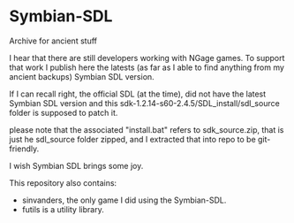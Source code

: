 # Symbian-SDL
Archive for ancient stuff

I hear that there are still developers working with NGage games. To support that work I publish here the latests (as far as I able to find anything from my ancient backups) Symbian SDL version. 

If I can recall right, the official SDL (at the time), did not have the latest Symbian SDL version and this sdk-1.2.14-s60-2.4.5/SDL_install/sdl_source  folder is supposed to patch it.

please note that the associated "install.bat" refers to sdk_source.zip, that is just he sdl_source folder zipped, and I extracted that into repo to be git-friendly.


I wish Symbian SDL brings some joy.


This repository also contains:

* sinvanders, the only game I did using the Symbian-SDL.
* futils is a utility library.  


